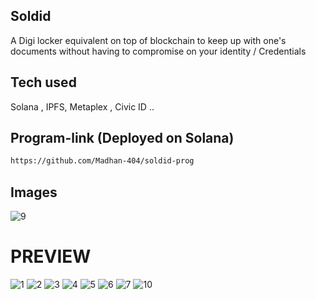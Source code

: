 ## Soldid

A Digi locker equivalent on top of blockchain to keep up with one's documents without having to compromise on your identity / Credentials 

## Tech used

Solana , IPFS, Metaplex , Civic ID ..

## Program-link (Deployed on Solana)

```bash
https://github.com/Madhan-404/soldid-prog
```

## Images
![9](https://github.com/user-attachments/assets/0d11ef00-90fe-49eb-9879-765bdbf22391)
# PREVIEW
![1](https://github.com/user-attachments/assets/b654354d-7639-4f18-b56f-919dd250b420)
![2](https://github.com/user-attachments/assets/5a483b53-b66f-4c59-9994-e4033de34a3a)
![3](https://github.com/user-attachments/assets/8ab567c1-d012-4992-935b-bd657101843e)
![4](https://github.com/user-attachments/assets/28cab3d3-e0b2-4fd9-8aa3-84715e6c8a19)
![5](https://github.com/user-attachments/assets/21beaea3-173e-40cf-b914-d868807ef94d)
![6](https://github.com/user-attachments/assets/59917c1c-dfa5-4265-b310-b73c3ed377e0)
![7](https://github.com/user-attachments/assets/ab7dab5a-d89a-4f2d-ab6d-4c7393579c6d)
![10](https://github.com/user-attachments/assets/63ec32c2-7bf3-4dcb-b714-883cafb8537a)

